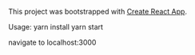 This project was bootstrapped with [Create React App](https://github.com/facebookincubator/create-react-app).

Usage:
  yarn install
  yarn start
  
  navigate to localhost:3000